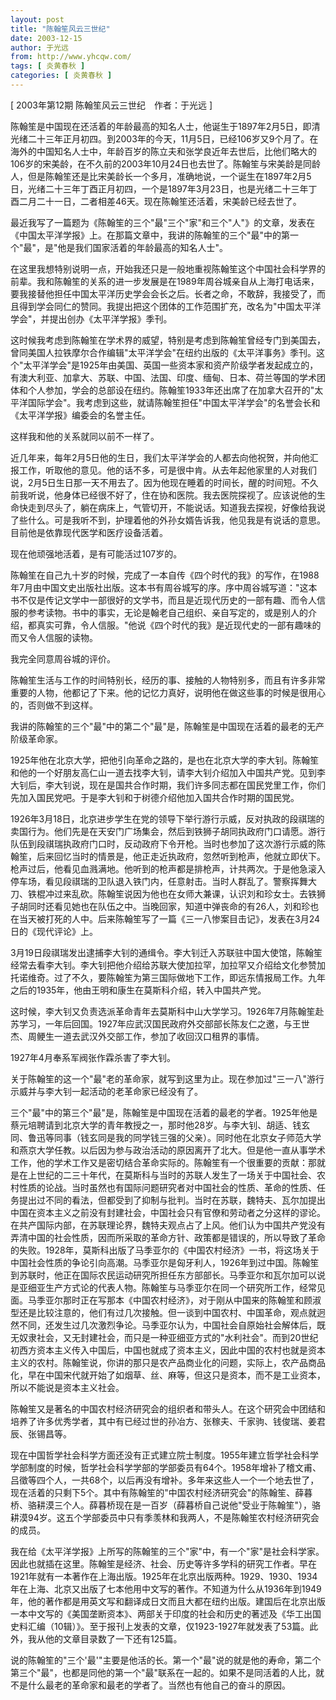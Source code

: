 ```yaml
---
layout: post
title: "陈翰笙风云三世纪"
date: 2003-12-15
author: 于光远
from: http://www.yhcqw.com/
tags: [ 炎黄春秋 ]
categories: [ 炎黄春秋 ]
---
```



[ 2003年第12期 陈翰笙风云三世纪　作者：于光远 ]


陈翰笙是中国现在还活着的年龄最高的知名人士，他诞生于1897年2月5日，即清光绪二十三年正月初四。到2003年的今天，11月5日，已经106岁又9个月了。在海外的中国知名人士中，年龄百岁的陈立夫和张学良近年去世后，比他们略大的106岁的宋美龄，在不久前的2003年10月24日也去世了。陈翰笙与宋美龄是同龄人，但是陈翰笙还是比宋美龄长一个多月，准确地说，一个诞生在1897年2月5日，光绪二十三年丁酉正月初四，一个是1897年3月23日，也是光绪二十三年丁酉二月二十一日，二者相差46天。现在陈翰笙还活着，宋美龄已经去世了。


最近我写了一篇题为《陈翰笙的三个"最"三个"家"和三个"人"》的文章，发表在《中国太平洋学报》上。在那篇文章中，我讲的陈翰笙的三个"最"中的第一个"最"，是"他是我们国家活着的年龄最高的知名人士"。


在这里我想特别说明一点，开始我还只是一般地重视陈翰笙这个中国社会科学界的前辈。我和陈翰笙的关系的进一步发展是在1989年周谷城亲自从上海打电话来，要我接替他担任中国太平洋历史学会会长之后。长者之命，不敢辞，我接受了，而且得到学会同仁的赞同。我提出把这个团体的工作范围扩充，改名为"中国太平洋学会"，并提出创办《太平洋学报》季刊。


这时候我考虑到陈翰笙在学术界的威望，特别是考虑到陈翰笙曾经专门到美国去，曾同美国人拉铁摩尔合作编辑"太平洋学会"在纽约出版的《太平洋事务》季刊。这个"太平洋学会"是1925年由美国、英国一些资本家和资产阶级学者发起成立的，有澳大利亚、加拿大、苏联、中国、法国、印度、缅甸、日本、荷兰等国的学术团体和个人参加，学会的总部设在纽约。陈翰笙1933年还出席了在加拿大召开的"太平洋国际学会"。我考虑到这些，就请陈翰笙担任"中国太平洋学会"的名誉会长和《太平洋学报》编委会的名誉主任。

这样我和他的关系就同以前不一样了。


近几年来，每年2月5日他的生日，我们太平洋学会的人都去向他祝贺，并向他汇报工作，听取他的意见。他的话不多，可是很中肯。从去年起他家里的人对我们说，2月5日生日那一天不用去了。因为他现在睡着的时间长，醒的时间短。不久前我听说，他身体已经很不好了，住在协和医院。我去医院探视了。应该说他的生命快走到尽头了，躺在病床上，气管切开，不能说话。知道我去探视，好像给我说了些什么。可是我听不到，护理着他的外孙女婿告诉我，他见我是有说话的意思。目前他是依靠现代医学和医疗设备活着。

现在他顽强地活着，是有可能活过107岁的。


陈翰笙在自己九十岁的时候，完成了一本自传《四个时代的我》的写作，在1988年7月由中国文史出版社出版。这本书有周谷城写的序。序中周谷城写道："这本书不仅是传记文学中一部很好的文学书，而且是近现代历史的一部有趣、而令人信服的参考读物。书中的事实，无论是翰老自己组织、亲自写定的，或是别人的介绍，都真实可靠，令人信服。"他说《四个时代的我》是近现代史的一部有趣味的而又令人信服的读物。

我完全同意周谷城的评价。


陈翰笙生活与工作的时间特别长，经历的事、接触的人物特别多，而且有许多非常重要的人物，他都记了下来。他的记忆力真好，说明他在做这些事的时候是很用心的，否则做不到这样。

我讲的陈翰笙的三个"最"中的第二个"最"是，陈翰笙是中国现在活着的最老的无产阶级革命家。


1925年他在北京大学，把他引向革命之路的，是也在北京大学的李大钊。陈翰笙和他的一个好朋友高仁山一道去找李大钊，请李大钊介绍加入中国共产党。见到李大钊后，李大钊说，现在是国共合作时期，我们许多同志都在国民党里工作，你们先加入国民党吧。于是李大钊和于树德介绍他加入国共合作时期的国民党。


1926年3月18日，北京进步学生在党的领导下举行游行示威，反对执政的段祺瑞的卖国行为。他们先是在天安门广场集会，然后到铁狮子胡同执政府门口请愿。游行队伍到段祺瑞执政府门口时，反动政府下令开枪。当时也参加了这次游行示威的陈翰笙，后来回忆当时的情景是，他正走近执政府，忽然听到枪声，他就立即伏下。枪声过后，他看见血溅满地。他听到的枪声都是排枪声，计共两次。于是他急滚入停车场，看见段祺瑞的卫队退入铁门内，任意射击。当时人群乱了。警察挥舞大刀、铁棍冲过来乱砍。陈翰笙说因为他也在女师大兼课，认识刘和珍女士。去铁狮子胡同时还看见她也在队伍之中。当晚回家，知道中弹丧命的有26人，刘和珍也在当天被打死的人中。后来陈翰笙写了一篇《三一八惨案目击记》，发表在3月24日的《现代评论》上。


3月19日段祺瑞发出逮捕李大钊的通缉令。李大钊迁入苏联驻中国大使馆，陈翰笙经常去看李大钊。李大钊把他介绍给苏联大使加拉罕，加拉罕又介绍给文化参赞加托诺维奇。过了不久，要陈翰笙为第三国际做地下工作，即远东情报局工作。九年之后的1935年，他由王明和康生在莫斯科介绍，转入中国共产党。


这时候，李大钊又负责选派革命青年去莫斯科中山大学学习。1926年7月陈翰笙赴苏学习，一年后回国。1927年应武汉国民政府外交部部长陈友仁之邀，与王世杰、周鲠生一道去武汉外交部工作，参加了收回汉口租界的事情。

1927年4月奉系军阀张作霖杀害了李大钊。

关于陈翰笙的这一个"最"老的革命家，就写到这里为止。现在参加过"三一八"游行示威并与李大钊一起活动的老革命家已经没有了。


三个"最"中的第三个"最"是，陈翰笙是中国现在活着的最老的学者。1925年他是蔡元培聘请到北京大学的青年教授之一，那时他28岁。与李大钊、胡适、钱玄同、鲁迅等同事（钱玄同是我的同学钱三强的父亲）。同时他在北京女子师范大学和燕京大学任教。以后因为参与政治活动的原因离开了北大。但是他一直从事学术工作，他的学术工作又是密切结合革命实际的。陈翰笙有一个很重要的贡献：那就是在上世纪的二三十年代，在莫斯科与当时的苏联人发生了一场关于中国社会、农村性质的论战。当时虽然也有国际问题研究者对中国社会的性质、革命的性质、任务提出过不同的看法，但都受到了抑制与批判。当时在苏联，魏特夫、瓦尔加提出中国在资本主义之前没有封建社会，中国社会只有官僚和劳动者之分这样的谬论。在共产国际内部，在苏联理论界，魏特夫观点占了上风。他们认为中国共产党没有弄清中国的社会性质，因而所采取的革命方针、政策都是错误的，所以导致了革命的失败。1928年，莫斯科出版了马季亚尔的《中国农村经济》一书，将这场关于中国社会性质的争论引向高潮。马季亚尔是匈牙利人，1926年到过中国。陈翰笙到苏联时，他正在国际农民运动研究所担任东方部部长。马季亚尔和瓦尔加可以说是亚细亚生产方式论的代表人物。陈翰笙与马季亚尔在同一个研究所工作，经常见面。马季亚尔那时正在写那本《中国农村经济》，对于刚从中国来的陈翰笙和顾淑型还是比较注意的，他们有过几次接触。但一谈到中国农村、中国革命，观点就迥然不同，还发生过几次激烈争论。马季亚尔认为，中国社会自原始社会解体后，既无奴隶社会，又无封建社会，而只是一种亚细亚方式的"水利社会"。而到20世纪初西方资本主义传入中国后，中国也就成了资本主义，因此中国的农村也就是资本主义的农村。陈翰笙说，你讲的那只是农产品商业化的问题，实际上，农产品商品化，早在中国宋代就开始了如烟草、丝、麻等，但这只是资本，而不是工业资本，所以不能说是资本主义社会。


陈翰笙又是著名的中国农村经济研究会的组织者和带头人。在这个研究会中团结和培养了许多优秀学者，其中有已经过世的孙冶方、张稼夫、千家驹、钱俊瑞、姜君辰、张锡昌等。


现在中国哲学社会科学方面还没有正式建立院士制度。1955年建立哲学社会科学学部制度的时候，哲学社会科学学部的学部委员有64个。1958年增补了稽文甫、吕徵等四个人，一共68个，以后再没有增补。多年来这些人一个一个地去世了，现在活着的只剩下5个。其中有陈翰笙的"中国农村经济研究会"的陈翰笙、薛暮桥、骆耕漠三个人。薛暮桥现在是一百岁（薛暮桥自己说他"受业于陈翰笙"），骆耕漠94岁。这五个学部委员中只有季羡林和我两人，不是陈翰笙农村经济研究会的成员。


我在给《太平洋学报》上所写的陈翰笙的三个"家"中，有一个"家"是社会科学家。因此也就插在这里。陈翰笙是经济、社会、历史等许多学科的研究工作者。早在1921年就有一本著作在上海出版。1925年在北京出版两种。1929、1930、1934年在上海、北京又出版了七本他用中文写的著作。不知道为什么从1936年到1949年，他的著作都是用英文写和翻译成日文而且大都在纽约出版。建国后在北京出版一本中文写的《美国垄断资本》、两部关于印度的社会和历史的著述及《华工出国史料汇编（10辑）》。至于报刊上发表的文章，仅1923-1927年就发表了53篇。此外，我从他的文章目录数了一下还有125篇。


说的陈翰笙的"三个'最'"主要是他活的长。第一个"最"说的就是他的寿命，第二个第三个"最"，也都是同他的第一个"最"联系在一起的。如果不是同活着的人比，就不是什么最老的革命家和最老的学者了。当然也有他自己的奋斗的原因。



